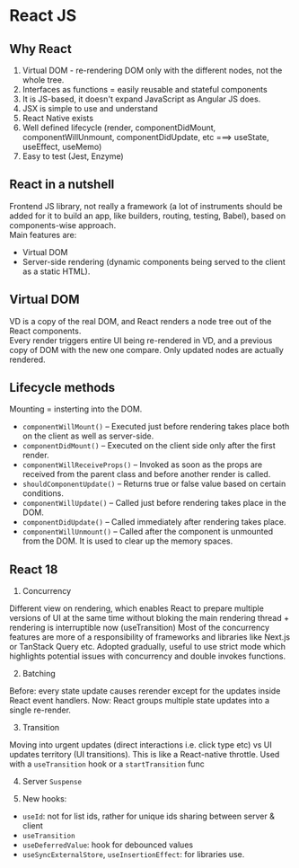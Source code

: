 # React JS

## Why React

1. Virtual DOM - re-rendering DOM only with the different nodes, not the whole tree.
2. Interfaces as functions = easily reusable and stateful components
3. It is JS-based, it doesn't expand JavaScript as Angular JS does.
4. JSX is simple to use and understand
5. React Native exists
6. Well defined lifecycle (render, componentDidMount, componentWillUnmount, componentDidUpdate, etc ===> useState, useEffect, useMemo)
7. Easy to test (Jest, Enzyme)

## React in a nutshell

Frontend JS library, not really a framework (a lot of instruments should be added for it to build an app, like builders, routing, testing, Babel), based on components-wise approach.  
Main features are:

- Virtual DOM
- Server-side rendering (dynamic components being served to the client as a static HTML).

## Virtual DOM

VD is a copy of the real DOM, and React renders a node tree out of the React components.  
Every render triggers entire UI being re-rendered in VD, and a previous copy of DOM with the new one compare. Only updated nodes are actually rendered.

## Lifecycle methods

Mounting = insterting into the DOM.

- `componentWillMount()` – Executed just before rendering takes place both on the client as well as server-side.
- `componentDidMount()` – Executed on the client side only after the first render.
- `componentWillReceiveProps()` – Invoked as soon as the props are received from the parent class and before another render is called.
- `shouldComponentUpdate()` – Returns true or false value based on certain conditions.
- `componentWillUpdate()` – Called just before rendering takes place in the DOM.
- `componentDidUpdate()` – Called immediately after rendering takes place.
- `componentWillUnmount()` – Called after the component is unmounted from the DOM. It is used to clear up the memory spaces.

## React 18

1. Concurrency

Different view on rendering, which enables React to prepare multiple versions of UI at the same time without bloking the main rendering thread + rendering is interruptible now (useTransition)
Most of the concurrency features are more of a responsibility of frameworks and libraries like Next.js or TanStack Query etc.
Adopted gradually, useful to use strict mode which highlights potential issues with concurrency and double invokes functions.

2. Batching

Before: every state update causes rerender except for the updates inside React event handlers. Now: React groups multiple state updates into a single re-render.

3. Transition

Moving into urgent updates (direct interactions i.e. click type etc) vs UI updates territory (UI transitions). This is like a React-native throttle. Used with a `useTransition` hook or a `startTransition` func

4. Server `Suspense`

5. New hooks:

- `useId`: not for list ids, rather for unique ids sharing between server & client
- `useTransition`
- `useDeferredValue`: hook for debounced values
- `useSyncExternalStore`, `useInsertionEffect`: for libraries use.
